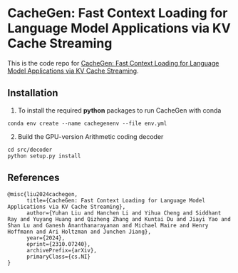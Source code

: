 # CacheGen: Fast Context Loading for Language Model Applications via KV Cache Streaming

This is the code repo for [CacheGen: Fast Context Loading for Language Model Applications via KV Cache Streaming](https://arxiv.org/pdf/2310.07240.pdf).

## Installation

1. To install the required **python** packages to run CacheGen with conda
```
conda env create --name cachegenenv --file env.yml
```
2. Build the GPU-version Arithmetic coding decoder
```
cd src/decoder
python setup.py install
```



## References

```
@misc{liu2024cachegen,
      title={CacheGen: Fast Context Loading for Language Model Applications via KV Cache Streaming}, 
      author={Yuhan Liu and Hanchen Li and Yihua Cheng and Siddhant Ray and Yuyang Huang and Qizheng Zhang and Kuntai Du and Jiayi Yao and Shan Lu and Ganesh Ananthanarayanan and Michael Maire and Henry Hoffmann and Ari Holtzman and Junchen Jiang},
      year={2024},
      eprint={2310.07240},
      archivePrefix={arXiv},
      primaryClass={cs.NI}
}
```

